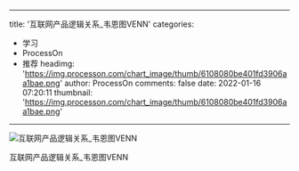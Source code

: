 
---
title: '互联网产品逻辑关系_韦恩图VENN'
categories: 
 - 学习
 - ProcessOn
 - 推荐
headimg: 'https://img.processon.com/chart_image/thumb/6108080be401fd3906aa1bae.png'
author: ProcessOn
comments: false
date: 2022-01-16 07:20:11
thumbnail: 'https://img.processon.com/chart_image/thumb/6108080be401fd3906aa1bae.png'
---

<div>   
<img class="thumb" alt="互联网产品逻辑关系_韦恩图VENN" src="https://img.processon.com/chart_image/thumb/6108080be401fd3906aa1bae.png" referrerpolicy="no-referrer">
<p>互联网产品逻辑关系_韦恩图VENN</p>  
</div>
            